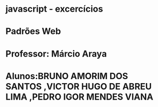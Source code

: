 # javascript - excercícios
# Padrões Web
# Professor: Márcio Araya
# Alunos:BRUNO AMORIM DOS SANTOS ,VICTOR HUGO DE ABREU LIMA ,PEDRO IGOR MENDES VIANA
 
